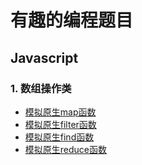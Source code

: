 # 有趣的编程题目


## Javascript

### 1. 数组操作类
  - [模拟原生map函数](https://github.com/liangfung/funnyProgramme/blob/master/array/myMap.js)
  - [模拟原生filter函数](https://github.com/liangfung/funnyProgramme/blob/master/array/myFilter.js)
  - [模拟原生find函数](https://github.com/liangfung/funnyProgramme/blob/master/array/myFind.js)
  - [模拟原生reduce函数](https://github.com/liangfung/funnyProgramme/blob/master/array/myReduce.js)
